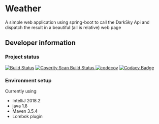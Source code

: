 # Weather
A simple web application using spring-boot to call the DarkSky Api and dispatch the result in a beautiful (all is relative) web page 

## Developer information
### Project status
[![Build Status](https://travis-ci.org/ErwanLT/Weather.svg?branch=master)](https://travis-ci.org/ErwanLT/Weather)
<a href="https://scan.coverity.com/projects/erwanlt-weather">
  <img alt="Coverity Scan Build Status"
       src="https://scan.coverity.com/projects/18286/badge.svg"/>
</a>
[![codecov](https://codecov.io/gh/ErwanLT/Weather/branch/master/graph/badge.svg)](https://codecov.io/gh/ErwanLT/Weather)
[![Codacy Badge](https://api.codacy.com/project/badge/Grade/d49bd42b687748199013d117fb0aaa1c)](https://www.codacy.com/app/ErwanLT/Weather?utm_source=github.com&amp;utm_medium=referral&amp;utm_content=ErwanLT/Weather&amp;utm_campaign=Badge_Grade)

### Environment setup
Currently using
  - IntelliJ 2018.2
  - java 1.8
  - Maven 3.5.4
  - Lombok plugin
